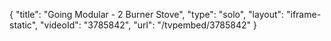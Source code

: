 {
    "title": "Going Modular - 2 Burner Stove",
    "type": "solo",
    "layout": "iframe-static",
    "videoId": "3785842",
    "url": "\/tvpembed\/3785842"
}